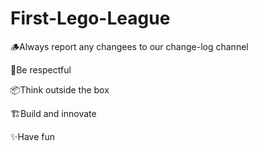 # First-Lego-League
🪵Always report any changees to our change-log channel

🤝Be respectful

📦Think outside the box

🏗️Build and innovate

✨Have fun
